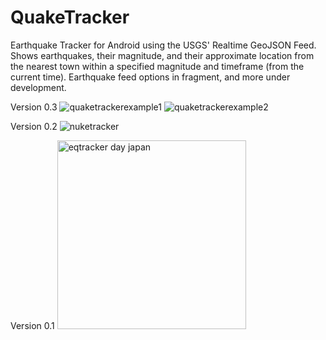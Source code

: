 # QuakeTracker
Earthquake Tracker for Android using the USGS' Realtime GeoJSON Feed. Shows earthquakes, their magnitude, and their approximate location from the nearest town within a specified magnitude and timeframe (from the current time). Earthquake feed options in fragment, and more under development.


Version 0.3
![quaketrackerexample1](https://user-images.githubusercontent.com/5043777/31143176-72877758-a84a-11e7-94b3-5da4de1eed86.jpg)
![quaketrackerexample2](https://user-images.githubusercontent.com/5043777/31143179-755f90be-a84a-11e7-8200-654dc8008a5a.jpg)

Version 0.2
![nuketracker](https://user-images.githubusercontent.com/5043777/30253576-1462b148-9656-11e7-8d71-2032e533582f.png)

Version 0.1
<img width="302" alt="eqtracker day japan" src="https://cloud.githubusercontent.com/assets/5043777/24325341/386c3f82-116d-11e7-9dff-157471f4084a.png">
